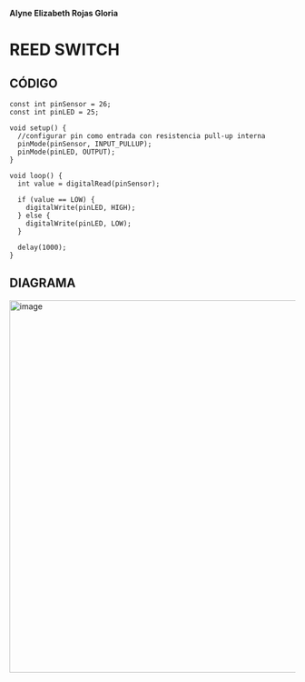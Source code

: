 **Alyne Elizabeth Rojas Gloria**

# REED SWITCH

## CÓDIGO
```
const int pinSensor = 26;
const int pinLED = 25;

void setup() {
  //configurar pin como entrada con resistencia pull-up interna
  pinMode(pinSensor, INPUT_PULLUP);
  pinMode(pinLED, OUTPUT);
}

void loop() {
  int value = digitalRead(pinSensor);

  if (value == LOW) {
    digitalWrite(pinLED, HIGH);
  } else {
    digitalWrite(pinLED, LOW);
  }

  delay(1000);
}
```
## DIAGRAMA
<img width="655" alt="image" src="https://user-images.githubusercontent.com/99991955/224514117-59047ae7-4947-4047-9116-0011eff29510.png">
